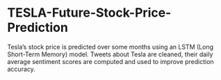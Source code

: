 # TESLA-Future-Stock-Price-Prediction
Tesla’s stock price is predicted over some months using an LSTM (Long Short-Term Memory) model. Tweets about Tesla are cleaned, their daily average sentiment scores are computed and used to improve prediction accuracy.
